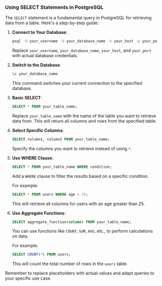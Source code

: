 ### Using SELECT Statements in PostgreSQL

The `SELECT` statement is a fundamental query in PostgreSQL for retrieving data from a table. Here's a step-by-step guide:

1. **Connect to Your Database**:
   ```bash
   psql -U your_username -d your_database_name -h your_host -p your_port
   ```
   Replace `your_username`, `your_database_name`, `your_host`, and `your_port` with actual database credentials.

2. **Switch to the Database**:
   ```sql
   \c your_database_name
   ```
   This command switches your current connection to the specified database.

3. **Basic SELECT**:
   ```sql
   SELECT * FROM your_table_name;
   ```
   Replace `your_table_name` with the name of the table you want to retrieve data from. This will return all columns and rows from the specified table.

4. **Select Specific Columns**:
   ```sql
   SELECT column1, column2 FROM your_table_name;
   ```
   Specify the columns you want to retrieve instead of using `*`.

5. **Use WHERE Clause**:
   ```sql
   SELECT * FROM your_table_name WHERE condition;
   ```
   Add a `WHERE` clause to filter the results based on a specific condition.

   For example:
   ```sql
   SELECT * FROM users WHERE age > 25;
   ```
   This will retrieve all columns for users with an age greater than 25.

6. **Use Aggregate Functions**:
   ```sql
   SELECT aggregate_function(column) FROM your_table_name;
   ```
   You can use functions like `COUNT`, `SUM`, `AVG`, etc., to perform calculations on data.

   For example:
   ```sql
   SELECT COUNT(*) FROM users;
   ```
   This will count the total number of rows in the `users` table.

Remember to replace placeholders with actual values and adapt queries to your specific use case.
